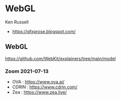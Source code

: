 # WebGL

Ken Russell

* https://gfxprose.blogspot.com/

## WebGL

https://github.com/WebKit/explainers/tree/main/model

### Zoom 2021-07-13

* OVA : https://www.ova.ai/
* CDRIN : https://www.cdrin.com/
* Zea : https://www.zea.live/